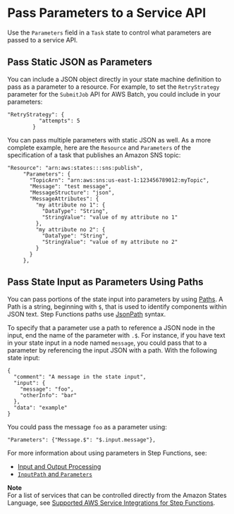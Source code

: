 # Pass Parameters to a Service API<a name="connectors-parameters"></a>

Use the `Parameters` field in a `Task` state to control what parameters are passed to a service API\.

## Pass Static JSON as Parameters<a name="connectors-parameters-json"></a>

You can include a JSON object directly in your state machine definition to pass as a parameter to a resource\. For example, to set the `RetryStrategy` parameter for the `SubmitJob` API for AWS Batch, you could include in your parameters:

```
"RetryStrategy": {
          "attempts": 5
        }
```

You can pass multiple parameters with static JSON as well\. As a more complete example, here are the `Resource` and `Parameters` of the specification of a task that publishes an Amazon SNS topic:

```
"Resource": "arn:aws:states:::sns:publish",
     "Parameters": {
       "TopicArn": "arn:aws:sns:us-east-1:123456789012:myTopic",
       "Message": "test message",
       "MessageStructure": "json",
       "MessageAttributes": {
         "my attribute no 1": {
           "DataType": "String",
           "StringValue": "value of my attribute no 1"
         },
         "my attribute no 2": {
           "DataType": "String",
           "StringValue": "value of my attribute no 2"
         }
       }
     },
```

## Pass State Input as Parameters Using Paths<a name="connectors-parameters-path"></a>

You can pass portions of the state input into parameters by using [Paths](amazon-states-language-input-output-processing.md#amazon-states-language-paths)\. A Path is a string, beginning with `$`, that is used to identify components within JSON text\. Step Functions paths use [JsonPath](https://github.com/json-path/JsonPath) syntax\.

To specify that a parameter use a path to reference a JSON node in the input, end the name of the parameter with `.$`\. For instance, if you have text in your state input in a node named `message`, you could pass that to a parameter by referencing the input JSON with a path\. With the following state input:

```
{
  "comment": "A message in the state input",
  "input": {
    "message": "foo",
    "otherInfo": "bar"
  },
  "data": "example"
}
```

You could pass the message `foo` as a parameter using: 

```
"Parameters": {"Message.$": "$.input.message"},
```

For more information about using parameters in Step Functions, see:
+ [Input and Output Processing](concepts-input-output-filtering.md)
+ [`InputPath` and `Parameters`](input-output-inputpath-params.md)

**Note**  
For a list of services that can be controlled directly from the Amazon States Language, see [Supported AWS Service Integrations for Step Functions](connectors-supported-services.md)\.